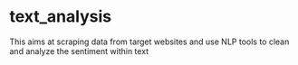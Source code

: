 # text_analysis
This aims at scraping data from target websites and use NLP tools to clean and analyze the sentiment within text
